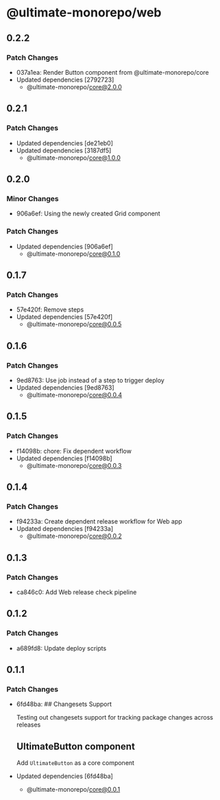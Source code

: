 # @ultimate-monorepo/web

## 0.2.2

### Patch Changes

- 037a1ea: Render Button component from @ultimate-monorepo/core
- Updated dependencies [2792723]
  - @ultimate-monorepo/core@2.0.0

## 0.2.1

### Patch Changes

- Updated dependencies [de21eb0]
- Updated dependencies [3187df5]
  - @ultimate-monorepo/core@1.0.0

## 0.2.0

### Minor Changes

- 906a6ef: Using the newly created Grid component

### Patch Changes

- Updated dependencies [906a6ef]
  - @ultimate-monorepo/core@0.1.0

## 0.1.7

### Patch Changes

- 57e420f: Remove steps
- Updated dependencies [57e420f]
  - @ultimate-monorepo/core@0.0.5

## 0.1.6

### Patch Changes

- 9ed8763: Use job instead of a step to trigger deploy
- Updated dependencies [9ed8763]
  - @ultimate-monorepo/core@0.0.4

## 0.1.5

### Patch Changes

- f14098b: chore: Fix dependent workflow
- Updated dependencies [f14098b]
  - @ultimate-monorepo/core@0.0.3

## 0.1.4

### Patch Changes

- f94233a: Create dependent release workflow for Web app
- Updated dependencies [f94233a]
  - @ultimate-monorepo/core@0.0.2

## 0.1.3

### Patch Changes

- ca846c0: Add Web release check pipeline

## 0.1.2

### Patch Changes

- a689fd8: Update deploy scripts

## 0.1.1

### Patch Changes

- 6fd48ba: ## Changesets Support

  Testing out changesets support for tracking package changes across releases

  ## UltimateButton component

  Add `UltimateButton` as a core component

- Updated dependencies [6fd48ba]
  - @ultimate-monorepo/core@0.0.1
